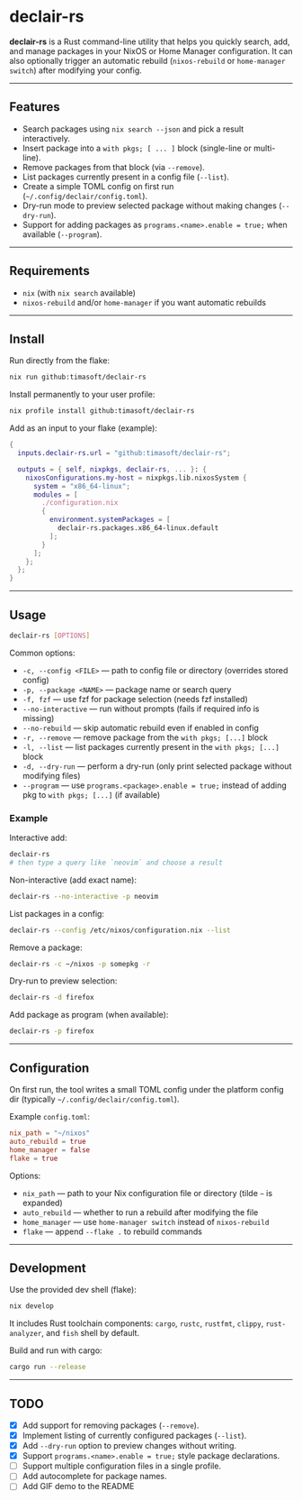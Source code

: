 # declair-rs

**declair-rs** is a Rust command-line utility that helps you quickly search, add, and manage packages in your NixOS or Home Manager configuration. It can also optionally trigger an automatic rebuild (`nixos-rebuild` or `home-manager switch`) after modifying your config.

---

## Features

* Search packages using `nix search --json` and pick a result interactively.
* Insert package into a `with pkgs; [ ... ]` block (single-line or multi-line).
* Remove packages from that block (via `--remove`).
* List packages currently present in a config file (`--list`).
* Create a simple TOML config on first run (`~/.config/declair/config.toml`).
* Dry-run mode to preview selected package without making changes (`--dry-run`).
* Support for adding packages as `programs.<name>.enable = true;` when available (`--program`).

---

## Requirements

* `nix` (with `nix search` available)
* `nixos-rebuild` and/or `home-manager` if you want automatic rebuilds

---

## Install

Run directly from the flake:

```bash
nix run github:timasoft/declair-rs
```

Install permanently to your user profile:

```bash
nix profile install github:timasoft/declair-rs
```

Add as an input to your flake (example):

```nix
{
  inputs.declair-rs.url = "github:timasoft/declair-rs";

  outputs = { self, nixpkgs, declair-rs, ... }: {
    nixosConfigurations.my-host = nixpkgs.lib.nixosSystem {
      system = "x86_64-linux";
      modules = [
        ./configuration.nix
        {
          environment.systemPackages = [
            declair-rs.packages.x86_64-linux.default
          ];
        }
      ];
    };
  };
}
```

---

## Usage

```bash
declair-rs [OPTIONS]
```

Common options:

* `-c, --config <FILE>` — path to config file or directory (overrides stored config)
* `-p, --package <NAME>` — package name or search query
* `-f, fzf` — use fzf for package selection (needs fzf installed)
* `--no-interactive` — run without prompts (fails if required info is missing)
* `--no-rebuild` — skip automatic rebuild even if enabled in config
* `-r, --remove` — remove package from the `with pkgs; [...]` block
* `-l, --list` — list packages currently present in the `with pkgs; [...]` block
* `-d, --dry-run` — perform a dry-run (only print selected package without modifying files)
* `--program` — use `programs.<package>.enable = true;` instead of adding pkg to `with pkgs; [...]` (if available)

### Example

Interactive add:

```bash
declair-rs
# then type a query like `neovim` and choose a result
```

Non-interactive (add exact name):

```bash
declair-rs --no-interactive -p neovim
```

List packages in a config:

```bash
declair-rs --config /etc/nixos/configuration.nix --list
```

Remove a package:

```bash
declair-rs -c ~/nixos -p somepkg -r
```

Dry-run to preview selection:

```bash
declair-rs -d firefox
```

Add package as program (when available):

```bash
declair-rs -p firefox
```

---

## Configuration

On first run, the tool writes a small TOML config under the platform config dir (typically `~/.config/declair/config.toml`).

Example `config.toml`:

```toml
nix_path = "~/nixos"
auto_rebuild = true
home_manager = false
flake = true
```

Options:

* `nix_path` — path to your Nix configuration file or directory (tilde `~` is expanded)
* `auto_rebuild` — whether to run a rebuild after modifying the file
* `home_manager` — use `home-manager switch` instead of `nixos-rebuild`
* `flake` — append `--flake .` to rebuild commands

---

## Development

Use the provided dev shell (flake):

```bash
nix develop
```

It includes Rust toolchain components: `cargo`, `rustc`, `rustfmt`, `clippy`, `rust-analyzer`, and `fish` shell by default.

Build and run with cargo:

```bash
cargo run --release
```

---

## TODO

* [x] Add support for removing packages (`--remove`).
* [x] Implement listing of currently configured packages (`--list`).
* [x] Add `--dry-run` option to preview changes without writing.
* [x] Support `programs.<name>.enable = true;` style package declarations.
* [ ] Support multiple configuration files in a single profile.
* [ ] Add autocomplete for package names.
* [ ] Add GIF demo to the README
